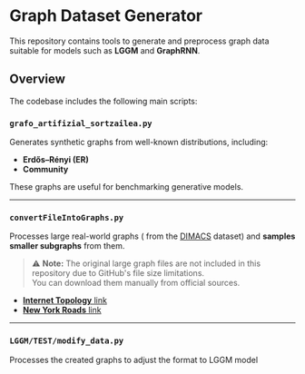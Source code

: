 # Graph Dataset Generator

This repository contains tools to generate and preprocess graph data suitable for models such as **LGGM** and **GraphRNN**.

## Overview

The codebase includes the following main scripts:

### `grafo_artifizial_sortzailea.py`

Generates synthetic graphs from well-known distributions, including:

- **Erdős–Rényi (ER)**
- **Community**

These graphs are useful for benchmarking generative models.

---

### `convertFileIntoGraphs.py`

Processes large real-world graphs ( from the [DIMACS](https://dimacs.rutgers.edu/programs/challenge/) dataset) and **samples smaller subgraphs** from them. 

> ⚠️ **Note:** The original large graph files are not included in this repository due to GitHub's file size limitations.  
You can download them manually from official sources.

- [**Internet Topology** link](https://snap.stanford.edu/data/as-Skitter.html)
- [**New York Roads** link](http://www.dis.uniroma1.it/~challenge9/download.shtml)

---

### `LGGM/TEST/modify_data.py`
Processes the created graphs to adjust the format to LGGM model 

